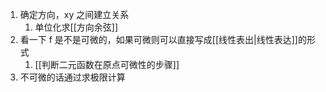 1. 确定方向，xy 之间建立关系
	1. 单位化求[[方向余弦]]
2. 看一下 f 是不是可微的，如果可微则可以直接写成[[线性表出|线性表达]]的形式
	1. [[判断二元函数在原点可微性的步骤]]
3. 不可微的话通过求极限计算
